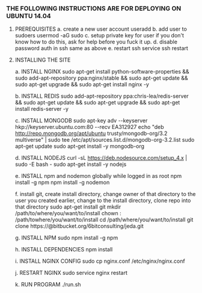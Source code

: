 ### THE FOLLOWING INSTRUCTIONS ARE FOR DEPLOYING ON UBUNTU 14.04


1. PREREQUISITES
	a. create a new user account
		useradd <name of user here>
	b. add user to sudoers
		usermod -aG sudo <name of user here>
	c. setup private key for user
		if you don't know how to do this, ask for help before you fuck it up.
	d. disable password auth in ssh
		same as above
	e. restart ssh
		service ssh restart


	
2. INSTALLING THE SITE

	a. INSTALL NGINX
		sudo apt-get install python-software-properties && sudo add-apt-repository ppa:nginx/stable && sudo apt-get update && sudo apt-get upgrade && sudo apt-get install nginx -y

	b. INSTALL REDIS
		sudo add-apt-repository ppa:chris-lea/redis-server && sudo apt-get update && sudo apt-get upgrade && sudo apt-get install redis-server -y

	c. INSTALL MONGODB
		sudo apt-key adv --keyserver hkp://keyserver.ubuntu.com:80 --recv EA312927
		echo "deb http://repo.mongodb.org/apt/ubuntu trusty/mongodb-org/3.2 multiverse" | sudo tee /etc/apt/sources.list.d/mongodb-org-3.2.list
		sudo apt-get update
		sudo apt-get install -y mongodb-org

	d. INSTALL NODEJS
		curl -sL https://deb.nodesource.com/setup_4.x | sudo -E bash -
		sudo apt-get install -y nodejs
		
	e. INSTALL npm and nodemon globally while logged in as root
		npm install -g npm
		npm install -g nodemon
		
	f. install git, create install directory, change owner of that directory to the user you created earlier, change to the install directory, clone repo into that directory
		sudo apt-get install git
		mkdir /path/to/where/you/want/to/install
		chown <name of user here>:<name of user here> /path/towhere/you/want/to/install
		cd /path/where/you/want/to/install
		git clone https://<your user name here>@bitbucket.org/6bitconsulting/jeda.git

	g. INSTALL NPM
		sudo npm install -g npm

	h. INSTALL DEPENDENCIES
		npm install
		
	i. INSTALL NGINX CONFIG
		sudo cp nginx.conf /etc/nginx/nginx.conf

	j. RESTART NGINX
		sudo service nginx restart

	k. RUN PROGRAM
		./run.sh
